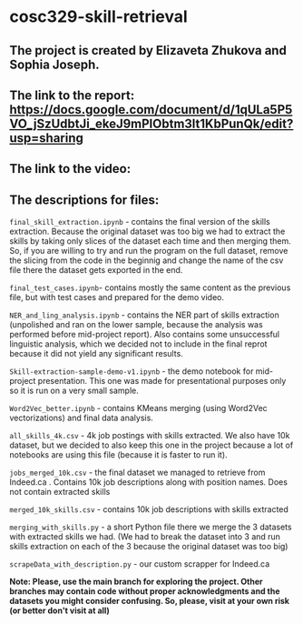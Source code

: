 # cosc329-skill-retrieval
## The project is created by Elizaveta Zhukova and Sophia Joseph. 

## The link to the report: https://docs.google.com/document/d/1qULa5P5VO_jSzUdbtJi_ekeJ9mPlObtm3lt1KbPunQk/edit?usp=sharing

## The link to the video:

## The descriptions for files:
`final_skill_extraction.ipynb` - contains the final version of the skills extraction. Because the original dataset was too big we had to extract the skills by taking only slices of the dataset each time and then merging them. So, if you are willing to try and run the program on the full dataset, remove the slicing from the code in the beginnig and change the name of the  csv file there the dataset gets exported in the end.

`final_test_cases.ipynb`- contains mostly the same content as the previous file, but with test cases and prepared for the demo video.

`NER_and_ling_analysis.ipynb` - contains the NER part of skills extraction (unpolished and ran on the lower sample, because the analysis was performed before mid-project report). Also contains some unsuccessful linguistic analysis, which we decided not to include in the final reprot because it did not yield any significant results. 

`Skill-extraction-sample-demo-v1.ipynb` - the demo notebook for mid-project presentation. This one was made for presentational purposes only so it is run on a very small sample.

`Word2Vec_better.ipynb` - contains KMeans merging (using Word2Vec vectorizations) and final data analysis.

`all_skills_4k.csv` - 4k job postings with skills extracted. We also have 10k dataset, but we decided to also keep this one in the project because a lot of notebooks are using this file (because it is faster to run it).

`jobs_merged_10k.csv` - the final dataset we managed to retrieve from Indeed.ca . Contains 10k job descriptions along with position names. Does not contain extracted skills

`merged_10k_skills.csv` - contains 10k job descriptions with skills extracted

`merging_with_skills.py` - a short Python file there we merge the 3 datasets with extracted skills we had. (We had to break the dataset into 3 and run skills extraction on each of the 3 because the original dataset was too big) 

`scrapeData_with_description.py` - our custom scrapper for Indeed.ca

**Note: Please, use the main branch for exploring the project. Other branches may contain code without proper acknowledgments and the datasets you might consider confusing. So, please, visit at your own risk (or better don't visit at all)**


